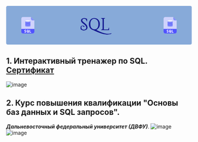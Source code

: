 ![image](https://github.com/NatashaSmolyak/SQL/blob/main/assets/SQL-header-image.png)
## 1. Интерактивный тренажер по SQL. [Сертификат](https://stepik.org/cert/1871051)
![image](https://user-images.githubusercontent.com/110128771/215279762-4ee0ec89-ef08-48b8-9fab-6d957ffc2781.png)
## 2. Курс повышения квалификации "Основы баз данных и SQL запросов".
***Дальневосточный федеральный университет (ДВФУ)***.
![image](https://user-images.githubusercontent.com/110128771/215283155-4d1a2a88-5dd0-4193-bd1a-8eab6ccbd3bd.png)
![image](https://user-images.githubusercontent.com/110128771/215281057-e7f1e845-74bd-4cbe-8c85-26d6a2169d8b.png)
